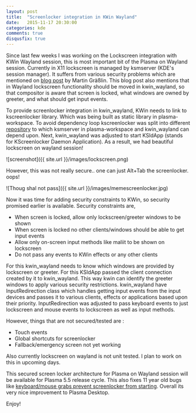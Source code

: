```yaml
---
layout: post
title:  "Screenlocker integration in KWin Wayland"
date:   2015-11-17 20:30:00
categories: kde
comments: true
disqusfix: true
---
```


Since last few weeks I was working on the Lockscreen integration with KWin Wayland session, this is most important bit of the Plasma on Wayland session. Currently in X11 lockscreen is managed by ksmserver (KDE's session manager). It suffers from various security problems which are mentioned on [blog post](http://blog.martin-graesslin.com/blog/2015/01/why-screen-lockers-on-x11-cannot-be-secure/) by Martin Gräßlin. This blog post also mentions that in Wayland lockscreen functionality should be moved in kwin_wayland, so that compositor is aware that screen is locked, what windows are owned by greeter, and what should get input events.

To provide screenlocker integration in kwin_wayland, KWin needs to link to kscreenlocker library. Which was being built as static library in plasma-workspace. To avoid dependency loop kscreenlocker was split into different [repository](https://quickgit.kde.org/?p=kscreenlocker.git) to which ksmserver in plasma-workspace and kwin_wayland can depend upon. Next, kwin_wayland was adjusted to start KSldApp (stands for KScreenlocker Daemon Application). As a result, we had beautiful lockscreen on wayland session!

![screenshot]({{ site.url }}/images/lockscreen.png)

However, this was not really secure.. one can just Alt+Tab the screenlocker. oops!

![Thoug shal not pass]({{ site.url }}/images/memescreenlocker.jpg)

Now it was time for adding security constraints to KWin, so security promised earlier is available. Security constraints are,

- When screen is locked, allow only lockscreen/greeter windows to be shown
- When screen is locked no other clients/windows should be able to get input events
- Allow only on-screen input methods like maliit to be shown on lockscreen
- Do not pass any events to KWin effects or any other clients

For this kwin_wayland needs to know which windows are provided by lockscreen or greeter. For this KSldApp passed the client connection created by it to kwin_wayland. This way kwin can identify the greeter windows to apply various security restrictions. kwin_wayland have InputRedirection class which handles getting input events from the input devices and passes it to various clients, effects or applications based upon their priority. InputRedirection was adjusted to pass keyboard events to just lockscreen and mouse events to lockscreen as well as input methods.

However, things that are not secured/tested are :

- Touch events
- Global shortcuts for screenlocker
- Fallback/emergency screen not yet working

Also currently lockscreen on wayland is not unit tested. I plan to work on this in upcoming days.

This secured screen locker architecture for Plasma on Wayland session will be available for Plasma 5.5 release cycle. This also fixes 11 year old bugs like [keyboard/mouse grabs prevent screenlocker from starting](https://bugs.kde.org/show_bug.cgi?id=78871). Overall its very nice improvement to Plasma Desktop.

Enjoy!
